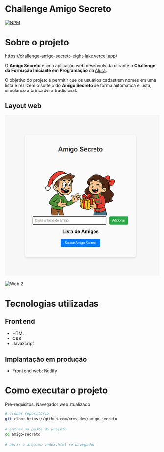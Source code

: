 # Challenge Amigo Secreto  
[![NPM](https://img.shields.io/npm/l/react)](https://github.com/mrms-dev/challenge_amigo_secreto/blob/main/LICENSE)  


# Sobre o projeto  

https://challenge-amigo-secreto-eight-lake.vercel.app/  

O **Amigo Secreto** é uma aplicação web desenvolvida durante o **Challenge da Formação Iniciante em Programação** da [Alura](https://www.alura.com.br/ "Site da Alura").  

O objetivo do projeto é permitir que os usuários cadastrem nomes em uma lista e realizem o sorteio do **Amigo Secreto** de forma automática e justa, simulando a brincadeira tradicional.  

## Layout web  
![Web 1](https://github.com/mrms-dev/challenge_amigo_secreto/blob/main/assets/web-amigo-secreto.png)

![Web 2](https://github.com/mrms-dev/amigo-secreto/raw/main/assets/web2.png)  

# Tecnologias utilizadas  
## Front end  
- HTML  
- CSS  
- JavaScript  

## Implantação em produção  
- Front end web: Netlify  

# Como executar o projeto  

Pré-requisitos: Navegador web atualizado  

```bash
# clonar repositório
git clone https://github.com/mrms-dev/amigo-secreto

# entrar na pasta do projeto
cd amigo-secreto

# abrir o arquivo index.html no navegador
